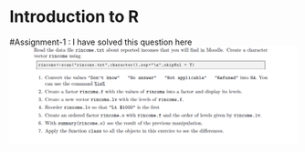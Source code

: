 # Introduction to R
#Assignment-1 : I have solved this question here
![First](https://github.com/JamiaEMJMD/Inroduction-to-R/blob/main/images/a1Third.png)
